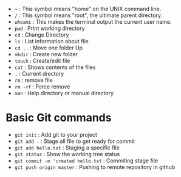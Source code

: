 * `~` : This symbol means "home" on the UNIX command line.
* `/` : This symbol means "root", the ultimate parent directory.
* `whoami` : This makes the terminal output the current user name.
* `pwd` : Print working directory
* `cd` : Change Directory
* `ls` :  List information about file
* `cd ..` : Move one folder Up
* `mkdir` : Create new folder
* `touch` : Create/edit file
* `cat` : Shows contents of the files
* `.` : Current drectory
* `rm` : remove file
* `rm -rf` : Force remove
* `man` : Help directory or manual directory
# Basic Git commands
* `git init` : Add git to your project
* `git add .` : Stage all file to get ready for commit
* `git add hello.txt` : Staging a specific file
* `git status` : Show the working tree status
* `git commit -m 'created hello.txt` : Commiting stage file
* `git push origin master` : Pushing to remote repository in github